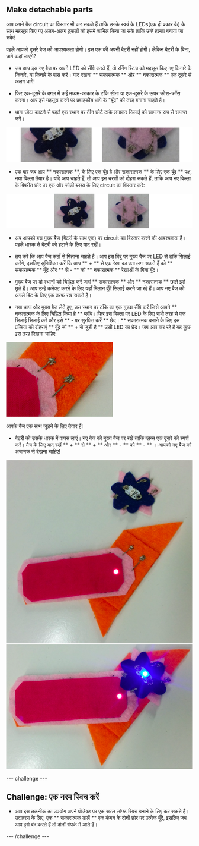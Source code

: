 ## Make detachable parts

आप अपने बैज circuit का विस्तार भी कर सकते हैं ताकि उनके स्वयं के LEDs(एक ही प्रकार के) के साथ महसूस किए गए अलग-अलग टुकड़ों को इसमें शामिल किया जा सके ताकि उन्हें हल्का बनाया जा सके!

पहले आपको दूसरे बैज की आवश्यकता होगी। इस एक की अपनी बैटरी नहीं होगी। लेकिन बैटरी के बिना, धागे कहां जाएंगे?

+ जब आप इस नए बैज पर अपने LED को सीवे करते हैं, तो रनिंग स्टिच को महसूस किए गए किनारे के किनारे, या किनारे के पास करें। याद रखना ** सकारात्मक ** और ** नकारात्मक ** एक दूसरे से अलग धागे!

+ फिर एक-दूसरे के बगल में कई मध्यम-आकार के टाँके सीना या एक-दूसरे के ऊपर क्रोस-क्रॉस करना। आप इसे महसूस करने पर प्रवाहकीय धागे के "बूँद" की तरह बनाना चाहते हैं।

+ धागा छोटा काटने से पहले एक स्थान पर तीन छोटे टांके लगाकर सिलाई को सामान्य रूप से समाप्त करें।

![](images/new_badge_blobs_front_back_120_650.png)

+ एक बार जब आप ** नकारात्मक **, के लिए एक बूँद है और सकारात्मक ** के लिए एक बूँद ** पक्ष, नया बिल्ला तैयार है। यदि आप चाहते हैं, तो आप इन चरणों को दोहरा सकते हैं, ताकि आप नए बिल्ला के विपरीत छोर पर एक और जोड़ी ब्लब्स के लिए circuit का विस्तार करें:

![](images/new_badge_front_back_120_650.png)

+ अब आपको बस मुख्य बैज (बैटरी के साथ एक) पर circuit का विस्तार करने की आवश्यकता है। पहले धारक से बैटरी को हटाने के लिए याद रखें।

+ तय करें कि आप बैज कहाँ से मिलाना चाहते हैं। आप इस बिंदु पर मुख्य बैज पर LED से टांके सिलाई करेंगे, इसलिए सुनिश्चित करें कि आप ** + ** से एक रेखा का पता लगा सकते हैं को ** सकारात्मक ** बूँद और ** से - ** को ** नकारात्मक ** रेखाओं के बिना बूँद।

+ मुख्य बैज पर दो स्थानों को चिह्नित करें जहां ** सकारात्मक ** और ** नकारात्मक ** छाले इसे छूते हैं। आप उन्हें कनेक्ट करने के लिए यहाँ मिलान बूँदें सिलाई करने जा रहे हैं। आप नए बैज को अगले बिट के लिए एक तरफ रख सकते हैं।

+ नया धागा और मुख्य बैज लेते हुए, उस स्थान पर टाँके का एक गुच्छा सीवे करें जिसे आपने ** नकारात्मक के लिए चिह्नित किया है ** ब्लॉब। फिर इस बिल्ला पर LED के लिए सभी तरह से एक सिलाई सिलाई करें और इसे ** - पर सुरक्षित करें ** छेद। ** सकारात्मक बनाने के लिए इस प्रक्रिया को दोहराएं ** बूँद जो ** + से जुड़ी है ** उसी LED का छेद। जब आप कर रहे हैं यह कुछ इस तरह दिखना चाहिए:

![](images/badge_ext_blobs.png)

आपके बैज एक साथ जुड़ने के लिए तैयार हैं!

+ बैटरी को उसके धारक में वापस लाएं। नए बैज को मुख्य बैज पर रखें ताकि ब्लब्स एक दूसरे को स्पर्श करें। मैच के लिए याद रखें ** + ** से ** + ** और ** - ** को ** - ** । आपको नए बैज को अचानक से देखना चाहिए!

![](images/badge_extended_unlit.png) ![](images/badge_extended_lit.png)

--- challenge ---

## Challenge: एक नरम स्विच करें

+ आप इस तकनीक का उपयोग अपने प्रोजेक्ट पर एक सरल सॉफ्ट स्विच बनाने के लिए कर सकते हैं। उदाहरण के लिए, एक ** सकारात्मक डालें ** एक कंगन के दोनों छोर पर प्रत्येक बूँदें, इसलिए जब आप इसे बंद करते हैं तो दोनों संपर्क में आते हैं।

--- /challenge ---
